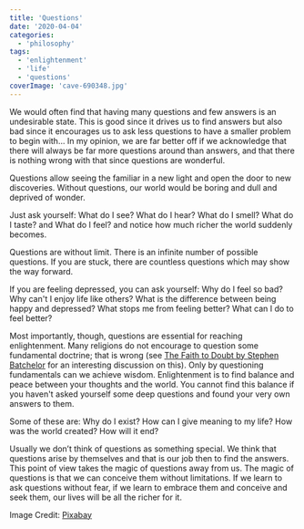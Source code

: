 ```yaml
---
title: 'Questions'
date: '2020-04-04'
categories:
  - 'philosophy'
tags:
  - 'enlightenment'
  - 'life'
  - 'questions'
coverImage: 'cave-690348.jpg'
---
```


We would often find that having many questions and few answers is an undesirable state. This is good since it drives us to find answers but also bad since it encourages us to ask less questions to have a smaller problem to begin with... In my opinion, we are far better off if we acknowledge that there will always be far more questions around than answers, and that there is nothing wrong with that since questions are wonderful.

Questions allow seeing the familiar in a new light and open the door to new discoveries. Without questions, our world would be boring and dull and deprived of wonder.

Just ask yourself: What do I see? What do I hear? What do I smell? What do I taste? and What do I feel? and notice how much richer the world suddenly becomes.

Questions are without limit. There is an infinite number of possible questions. If you are stuck, there are countless questions which may show the way forward.

If you are feeling depressed, you can ask yourself: Why do I feel so bad? Why can't I enjoy life like others? What is the difference between being happy and depressed? What stops me from feeling better? What can I do to feel better?

Most importantly, though, questions are essential for reaching enlightenment. Many religions do not encourage to question some fundamental doctrine; that is wrong (see [The Faith to Doubt by Stephen Batchelor](https://www.goodreads.com/book/show/23281514-the-faith-to-doubt) for an interesting discussion on this). Only by questioning fundamentals can we achieve wisdom. Enlightenment is to find balance and peace between your thoughts and the world. You cannot find this balance if you haven't asked yourself some deep questions and found your very own answers to them.

Some of these are: Why do I exist? How can I give meaning to my life? How was the world created? How will it end?

Usually we don’t think of questions as something special. We think that questions arise by themselves and that is our job then to find the answers. This point of view takes the magic of questions away from us. The magic of questions is that we can conceive them without limitations. If we learn to ask questions without fear, if we learn to embrace them and conceive and seek them, our lives will be all the richer for it.

Image Credit: [Pixabay](https://pixabay.com/photos/cave-rocks-underground-light-690348/)

